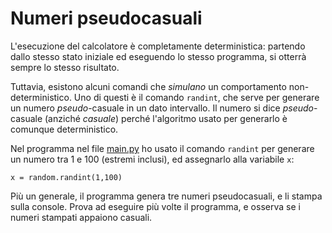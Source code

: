 # Numeri pseudocasuali

L'esecuzione del calcolatore è completamente deterministica: partendo dallo stesso stato iniziale ed eseguendo lo stesso programma, si otterrà sempre lo stesso risultato. 

Tuttavia, esistono alcuni comandi che *simulano* un comportamento non-deterministico. Uno di questi è il comando `randint`, che serve per generare un numero *pseudo*-casuale in un dato intervallo. Il numero si dice *pseudo*-casuale (anziché *casuale*) perché l'algoritmo usato per generarlo è comunque deterministico.

Nel programma nel file [main.py](main.py) ho usato il comando `randint` per generare un numero tra 1 e 100 (estremi inclusi), ed assegnarlo alla variabile `x`:
```
x = random.randint(1,100)
```

Più un generale, il programma genera tre numeri pseudocasuali, e li stampa sulla console. Prova ad eseguire più volte il programma, e osserva se i numeri stampati appaiono casuali.
